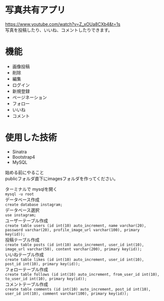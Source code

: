 # 写真共有アプリ
https://www.youtube.com/watch?v=Z_xOUa8CXb4&t=1s  
写真を投稿したり、いいね、コメントしたりできます。

# 機能

+ 画像投稿  
+ 削除  
+ 編集  
+ ログイン  
+ 新規登録  
+ ページネーション  
+ フォロー  
+ いいね  
+ コメント  

# 使用した技術  
+ Sinatra  
+ Bootstrap4  
+ MySQL   



始める前にやること  
publicフォルダ直下にimagesフォルダを作ってください。

ターミナルで
mysqlを開く   
```mysql -u root```  
データベース作成  
```create database instagram;```   
データベース選択  
```use instagram;```  
ユーザーテーブル作成  
```create table users (id int(10) auto_increment, name varchar(20), password varchar(20), profile_image_url varchar(100), primary key(id));```  
投稿テーブル作成  
```create table posts (id int(10) auto_increment, user_id int(10), image_url varchar(50), content varchar(200), primary key(id));```  
いいねテーブル作成  
```create table likes (id int(10) auto_increment, user_id int(10), post_id int(10), primary key(id));```  
フォローテーブル作成  
```create table follows (id int(10) auto_increment, from_user_id int(10), to_user_id int(10), primary key(id));```  
コメントテーブル作成  
```create table comments (id int(10) auto_increment, post_id int(10), user_id int(10), comment varchar(100), primary key(id));```  
